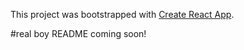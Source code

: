 This project was bootstrapped with [Create React App](https://github.com/facebook/create-react-app).

#real boy README coming soon!
